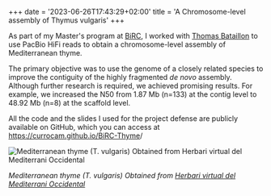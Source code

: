 +++
date = '2023-06-26T17:43:29+02:00'
title = 'A Chromosome-level assembly of Thymus vulgaris'
+++

As part of my Master's program at [BiRC](https://birc.au.dk/), I worked with [Thomas Bataillon](https://orcid.org/0000-0002-4730-2538) to use PacBio HiFi reads to obtain a chromosome-level assembly of Mediterranean thyme.

The primary objective was to use the genome of a closely related species to improve the contiguity of the highly fragmented *de novo* assembly. Although further research is required, we achieved promising results. For example, we increased the N50 from 1.87 Mb (n=133) at the contig level to 48.92 Mb (n=8) at the scaffold level.

All the code and the slides I used for the project defense are publicly available on GitHub, which you can access at <https://currocam.github.io/BiRC-Thyme>/


![Mediterranean thyme (*T. vulgaris*) Obtained from [Herbari virtual del Mediterrani Occidental](http://herbarivirtual.uib.es/)](/t_vulgaris.jpg)

*Mediterranean thyme (*T. vulgaris*) Obtained from [Herbari virtual del Mediterrani Occidental](http://herbarivirtual.uib.es/)*
